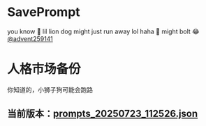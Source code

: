 # SavePrompt
you know 🫠 lil lion dog might just run away lol
haha 🐶 might bolt 😂 [@advent259141](https://github.com/advent259141)

# 人格市场备份
你知道的，小狮子狗可能会跑路

## 当前版本：[prompts_20250723_112526.json](https://github.com/Larch-C/SavePrompt/blob/main/prompts_20250723_112526.json)
